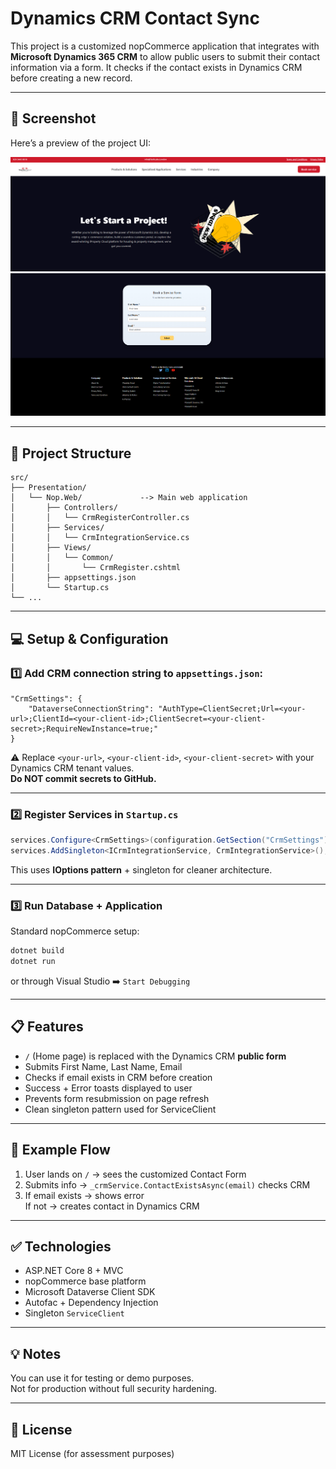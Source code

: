 # Dynamics CRM Contact Sync 

This project is a customized nopCommerce application that integrates with **Microsoft Dynamics 365 CRM** to allow public users to submit their contact information via a form. It checks if the contact exists in Dynamics CRM before creating a new record.

---

## 📸 Screenshot

Here’s a preview of the project UI:

![Screenshot](assets/techlabslondon-header.png)
![Screenshot](assets/techlabslondon-form.png)

---

## 📂 Project Structure

```
src/
├── Presentation/
│   └── Nop.Web/             --> Main web application
│       ├── Controllers/
│       │   └── CrmRegisterController.cs
│       ├── Services/
│       │   └── CrmIntegrationService.cs
│       ├── Views/
│       │   └── Common/
│       │       └── CrmRegister.cshtml
│       ├── appsettings.json
│       └── Startup.cs
└── ...
```

---

## 💻 Setup & Configuration

### 1️⃣ Add CRM connection string to `appsettings.json`:

```
"CrmSettings": {
    "DataverseConnectionString": "AuthType=ClientSecret;Url=<your-url>;ClientId=<your-client-id>;ClientSecret=<your-client-secret>;RequireNewInstance=true;"
}
```

⚠️ Replace `<your-url>`, `<your-client-id>`, `<your-client-secret>` with your Dynamics CRM tenant values.  
**Do NOT commit secrets to GitHub.**

---

### 2️⃣ Register Services in `Startup.cs`

```csharp
services.Configure<CrmSettings>(configuration.GetSection("CrmSettings"));
services.AddSingleton<ICrmIntegrationService, CrmIntegrationService>();
```

This uses **IOptions pattern** + singleton for cleaner architecture.

---

### 3️⃣ Run Database + Application

Standard nopCommerce setup:
```bash
dotnet build
dotnet run
```

or through Visual Studio ➡️ `Start Debugging`

---

## 📋 Features

- `/` (Home page) is replaced with the Dynamics CRM **public form**
- Submits First Name, Last Name, Email
- Checks if email exists in CRM before creation
- Success + Error toasts displayed to user
- Prevents form resubmission on page refresh
- Clean singleton pattern used for ServiceClient

---

## 📝 Example Flow

1. User lands on `/` → sees the customized Contact Form
2. Submits info → `_crmService.ContactExistsAsync(email)` checks CRM
3. If email exists → shows error  
   If not → creates contact in Dynamics CRM

---

## ✅ Technologies

- ASP.NET Core 8 + MVC
- nopCommerce base platform
- Microsoft Dataverse Client SDK
- Autofac + Dependency Injection
- Singleton `ServiceClient`

---

## 💡 Notes

You can use it for testing or demo purposes.  
Not for production without full security hardening.

---

## 🔗 License

MIT License (for assessment purposes)

